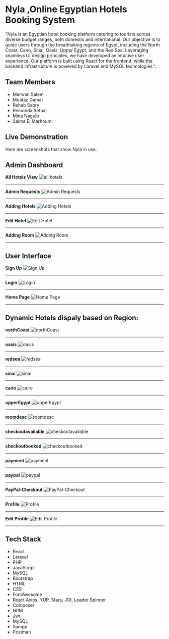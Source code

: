 # Nyla ,Online Egyptian Hotels Booking System

"Nyla is an Egyptian hotel booking platform catering to tourists across diverse budget ranges, both domestic and international. Our objective is to guide users through the breathtaking regions of Egypt, including the North Coast, Cairo, Sinai, Oasis, Upper Egypt, and the Red Sea. Leveraging seamless UI design principles, we have developed an intuitive user experience. Our platform is built using React for the frontend, while the backend infrastructure is powered by Laravel and MySQL technologies.". 

## Team Members

* Marwan Salem
* Moataz Gamal 
* Rehab Sabry
* Remonda Refaat
* Mina Naguib
* Salma El Marhoumi


## Live Demonstration

Here are screenshots that show Nyla in use.

## Admin Dashboard

**All Hotels View**
![all hotels](/images/allhotels.jpg?raw=true "all hotels")

---
**Admin Requests**
![Admin Requests](/images/adminrequest.jpg?raw=true "Admin Requests")

---
**Adding Hotels**
![Adding Hotels](/images/addhotel.jpg?raw=true "Adding Hotels")

---

**Edit Hotel**
![Edit Hotel](/images/edithotel.jpg?raw=true "Edit Hotel")


---
**Adding Room**
![Adding Room](/images/addroom.jpg?raw=true "Adding Room")

---


## User Interface


**Sign Up**
![Sign Up](/images/register.jpg?raw=true "Sign Up")

---


**Login**
![Login](/images/login.jpg?raw=true "Login")

---




**Home Page**
![Home Page](/images/home.png?raw=true "Home Page")

---
## Dynamic Hotels dispaly based on Region:



**northCoast**
![northCoast](/images/northCoast.png?raw=true "northCoast")

---


**oasis**
![oasis](/images/oasis.png?raw=true "oasis")

---


**redsea**
![redsea](/images/redsea.png?raw=true "redsea")

---

**sinai**
![sinai](/images/sinai.png?raw=true "sinai")

---

**cairo**
![cairo](/images/cairo.png?raw=true "cairo")

---
**upperEgypt**
![upperEgypt](/images/upperEgypt.png?raw=true "upperEgypt")

---

**roomdesc**
![roomdesc](/images/roomdesc.png?raw=true "roomdesc")

---

**checkoutavailable**
![checkoutavailable](/images/checkoutavailable.png?raw=true "checkoutavailable")


---

**checkoutbooked**
![checkoutbooked](/images/checkoutbooked.png?raw=true "checkoutbooked")

---


**payment**
![payment](/images/payment.png?raw=true "payment")

---

**paypal**
![paypal](/images/paypal.png?raw=true "paypal")

---

**PayPal-Checkout**
![PayPal-Checkout](/images/PayPal-Checkout.png?raw=true "PayPal-Checkout")

---

**Profile**
![Profile](/images/profile.png?raw=true "Profile")

---

**Edit Profile**
![Edit Profile](/images/editProfile.png?raw=true "Edit Profile")

---




## Tech Stack
* React
* Laravel
* PHP
* JavaScript
* MySQL
* Bootstrap
* HTML
* CSS
* FontAwesome
* React Axios, YUP, Stars, JOI, Loader Spinner
* Composer
* NPM
* Jwt
* MySQL
* Xampp
* Postman

